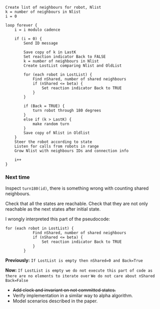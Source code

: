 ```
Create list of neighbours for robot, Nlist
k = number of neighbours in Nlist
i = 0

loop forever {
	i = i modulo cadence

	if (i = 0) {
		Send ID message

		Save copy of k in LastK
		Set reaction indicator Back to FALSE
		k = number of neighbours in Nlist
		Create LostList comparing Nlist and OldList

		for (each robot in LostList) {
			Find nShared, number of shared neighbours
			if (nShared <= beta) {
				Set reaction indicator Back to TRUE
			}
		}

		if (Back = TRUE) {
			turn robot through 180 degrees
		}
		else if (k > LastK) {
			make random turn
		}
		Save copy of Nlist in Oldlist
	}
	Steer the robot according to state
	Listen for calls from robots in range
	Grow Nlist with neighbours IDs and connection info

	i++
}

```


### Next time
Inspect `turn180(id)`, there is something wrong with counting shared neighbours.

Check that all the states are reachable. Check that they are not only reachable as the next states after initial state.

I wrongly interpreted this part of the pseudocode:
```
for (each robot in LostList) {
			Find nShared, number of shared neighbours
			if (nShared <= beta) {
				Set reaction indicator Back to TRUE
			}
		}
```

**Previously:**
`If LostList is empty then nShared=0 and Back=True`

**Now:**
`If LostList is empty we do not execute this part of code as there are no elements to iterate over`
`We do not care about nShared`
`Back=False`

- ~~Add clock and invariant on not committed states.~~
- Verify implementation in a similar way to alpha algorithm.
- Model scenarios described in the paper.
